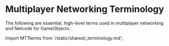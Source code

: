 # Multiplayer Networking Terminology

The following are essential, high-level terms used in multiplayer networking and Netcode for GameObjects:

import MTTterms from '/static/shared/_terminology.md';

<MTTterms/>
